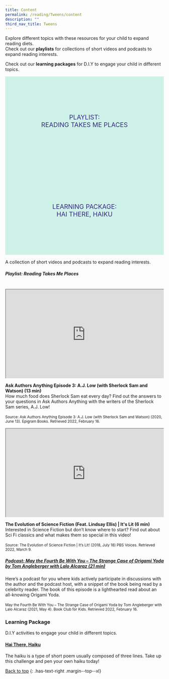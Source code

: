```yaml
---
title: Content
permalink: /reading/Tweens/content
description: ""
third_nav_title: Tweens
---
```

<style type="text/css">
/* Links */
.content a { color: #322987; }
.content a:focus,
.content a:hover { color: #28216c; }

/* Button Outline */
.bp-button { padding-left: 1.5rem; padding-right: 1.5rem; }
.bp-button.is-primary-outline { border: 1px solid #322987; color: #322987; background-color: transparent; text-decoration: none; }
.bp-button.is-primary-outline:focus,
.bp-button.is-primary-outline:hover { border: 1px solid #322987; color: #cff2e8; background-color: #322987; text-decoration: none; }

/* Responsive Iframe */
.responsive-iframe { position: absolute; top: 0; left: 0; bottom: 0; right: 0; width: 100%; height: 100%; }
.responsive-iframe-container { position: relative; overflow: hidden; width: 100%; }
.responsive-iframe-container.ratio-16by9 { padding-top: 56.25%; }
.responsive-iframe-container.ratio-4by3 { padding-top: 75%; }
.responsive-iframe-container.ratio-3by2 { padding-top: 66.66%; }
.responsive-iframe-container.ratio-1by1 { padding-top: 100%; }
	
/* Click Box */
.clickbox { display: block; position: relative; width: 100%; padding-bottom: 56.25%; background-color: transparent; }
.clickbox span { padding: .5rem; }
.clickbox a { position: absolute; display: flex; width: 100%; height: 100%; align-items: center; justify-content: center; font-size: 1.25rem; text-align: center; text-decoration: none; text-transform: uppercase; }
.clickbox a:focus,
.clickbox a:hover { text-decoration: none; }

/* Indigo Sky */
.clickbox.is-indigo-sky { background-color: #cff2e8; color: #322987; }
.clickbox.is-indigo-sky a { color: #322987; }
.clickbox.is-indigo-sky a:focus,
.clickbox.is-indigo-sky a:hover { background-color: #322987; color: #cff2e8; }

</style>


Explore different topics with these resources for your child to expand reading diets.  
Check out our **playlists** for collections of short videos and podcasts to expand reading interests.

Check out our **learning packages** for D.I.Y to engage your child in different topics.

<div class="row is-multiline">
  <div class="col is-one-third">
    <div class="clickbox is-indigo-sky">
      <a href="#reading-takes-me-places">
        <span>Playlist:<br>Reading Takes Me Places</span>
      </a>
    </div>
  </div>
  <div class="col is-one-third">
    <div class="clickbox is-indigo-sky">
      <a href="#lp-hai-there-haiku">
        <span>Learning Package:<br> Hai There, Haiku</span>
      </a>
    </div>
  </div>
	</div>
	
A collection of short videos and podcasts to expand reading interests.

<h5 id="reading-takes-me-places" class="margin--bottom--lg"><b>Playlist: Reading Takes Me Places</b></h5>

<br>


<div class="row is-multiline margin--bottom--lg">
  <div class="col is-two-fifths">
    <div class="responsive-iframe-container ratio-16by9">
     <iframe src="https://www.youtube.com/embed/1UFWg3RITII" class="responsive-iframe"></iframe>
    </div>
  </div>
  <div class="col is-three-fifths">
  <p><b> Ask Authors Anything Episode 3: A.J. Low (with Sherlock Sam and Watson) (13 min) </b><br>
    How much food does Sherlock Sam eat every day? Find out the answers to your questions in Ask Authors Anything with the writers of the Sherlock Sam series, A.J. Low!
<br><br>
<small>Source: Ask Authors Anything Episode 3: A.J. Low (with Sherlock Sam and Watson) (2020, June 13). Epigram Books. Retrieved 2022, February 16.</small></p>
  </div>
</div>

<div class="row is-multiline margin--bottom--lg">
  <div class="col is-two-fifths">
    <div class="responsive-iframe-container ratio-16by9">
     <iframe src="https://www.youtube.com/embed/T4j5tGNms14" class="responsive-iframe"></iframe>
    </div>
  </div>
  <div class="col is-three-fifths">
  <p><b> The Evolution of Science Fiction (Feat. Lindsay Ellis) | It's Lit (6 min) </b><br>
Interested in Science Fiction but don’t know where to start? Find out about Sci Fi classics and what makes them so special in this video! <br><br>
<small>Source: The Evolution of Science Fiction | It’s Lit! (2018, July 18) PBS Voices. Retrieved 2022, March 9.</small></p>
  </div>
</div>

<h5><a href="https://www.bookclubforkids.org/new-blog/2015/12/15/episode-13-the-strange-case-of-origami-yoda-b225k" target="_blank">Podcast: May the Fourth Be With You – The Strange Case of Origami Yoda by Tom Angleberger with Lalo Alcaraz (21 min) </a></h5>

<p>Here’s a podcast for you where kids actively participate in discussions with the author and the podcast host, with a snippet of the book being read by a celebrity reader. The book of this episode is a lighthearted read about an all-knowing Origami Yoda.<br><br>
<small>May the Fourth Be With You – The Strange Case of Origami Yoda by Tom Angleberger with Lalo Alcaraz (2021, May 4). Book Club for Kids. Retrieved 2022, February 16.</small></p>

<h3><b>Learning Package</b></h3>
	
D.I.Y activities to engage your child in different topics.	
	
<h4 id="lp-hai-there-haiku"><a href="/files/Reading_Tweens_Hai_There_Haiku.pdf " target="_blank"><b> Hai There, Haiku </b></a></h4>
<p>The haiku is a type of short poem usually composed of three lines. Take up this challenge and pen your own haiku today!</p>

[Back to top](#main-content)
{: .has-text-right .margin--top--xl}